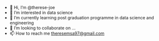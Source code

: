 - 👋 Hi, I’m @therese-joe
- 👀 I’m interested in data science
- 🌱 I’m currently learning post graduation programme in data science and engineering
- 💞️ I’m looking to collaborate on ...
- 📫 How to reach me theresemsa97@gmail.com

<!---
therese-joe/therese-joe is a ✨ special ✨ repository because its `README.md` (this file) appears on your GitHub profile.
You can click the Preview link to take a look at your changes.
--->
